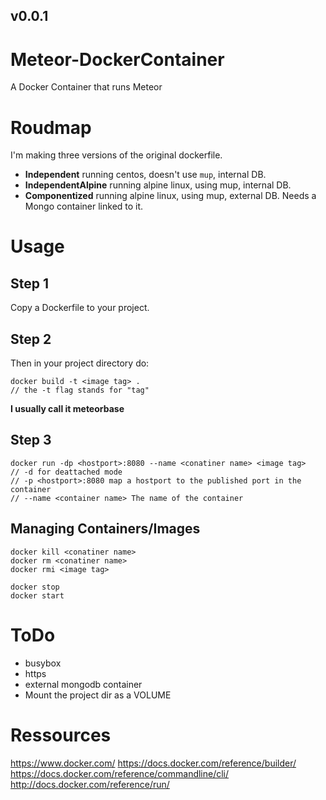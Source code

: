 ## v0.0.1
# Meteor-DockerContainer
A Docker Container that runs Meteor

# Roudmap
I'm making three versions of the original dockerfile.
* **Independent** running centos, doesn't use `mup`, internal DB.
* **IndependentAlpine** running alpine linux, using mup, internal DB.
* **Componentized** running alpine linux, using mup, external DB. Needs a Mongo container linked to it.

# Usage
## Step 1
Copy a Dockerfile to your project.

## Step 2
Then in your project directory do:
```
docker build -t <image tag> .
// the -t flag stands for "tag"
```
**I usually call it meteorbase**

## Step 3
```
docker run -dp <hostport>:8080 --name <conatiner name> <image tag>
// -d for deattached mode
// -p <hostport>:8080 map a hostport to the published port in the container
// --name <container name> The name of the container
```

## Managing Containers/Images
```
docker kill <conatiner name>
docker rm <conatiner name>
docker rmi <image tag>

docker stop
docker start
```

# ToDo
* busybox
* https
* external mongodb container
* Mount the project dir as a VOLUME

# Ressources
https://www.docker.com/
https://docs.docker.com/reference/builder/
https://docs.docker.com/reference/commandline/cli/
http://docs.docker.com/reference/run/
